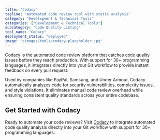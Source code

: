 ```yaml
---
title: "Codacy"
tagline: "Automated code review tool with static analysis"
category: "Development & Technical Tools"
categories: ["Development & Technical Tools"]
subcategory: "Code Quality Linting"
tool_name: "Codacy"
deployment_status: "deployed"
image: "/images/tools/codacy-placeholder.jpg"
---
```

Codacy is the automated code review platform that catches code quality issues before they reach production. With support for 30+ programming languages, it integrates directly into your Git workflow to provide instant feedback on every pull request.

Used by companies like PayPal, Samsung, and Under Armour, Codacy automatically analyzes code for security vulnerabilities, complexity issues, and style violations. It eliminates manual code review overhead while ensuring consistent quality standards across your entire codebase.

## Get Started with Codacy

Ready to automate your code reviews? Visit [Codacy](https://www.codacy.com) to integrate automated code quality analysis directly into your Git workflow with support for 30+ programming languages.